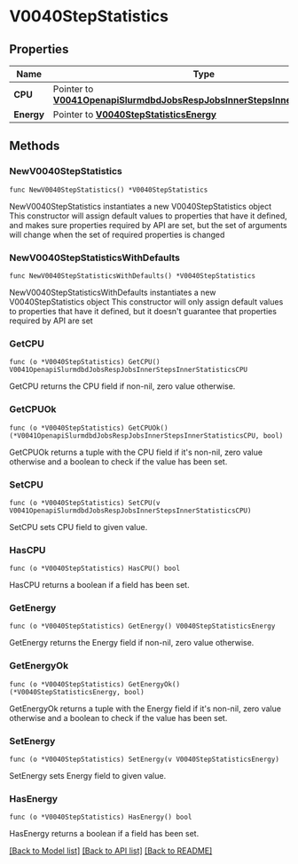 # V0040StepStatistics

## Properties

Name | Type | Description | Notes
------------ | ------------- | ------------- | -------------
**CPU** | Pointer to [**V0041OpenapiSlurmdbdJobsRespJobsInnerStepsInnerStatisticsCPU**](V0041OpenapiSlurmdbdJobsRespJobsInnerStepsInnerStatisticsCPU.md) |  | [optional] 
**Energy** | Pointer to [**V0040StepStatisticsEnergy**](V0040StepStatisticsEnergy.md) |  | [optional] 

## Methods

### NewV0040StepStatistics

`func NewV0040StepStatistics() *V0040StepStatistics`

NewV0040StepStatistics instantiates a new V0040StepStatistics object
This constructor will assign default values to properties that have it defined,
and makes sure properties required by API are set, but the set of arguments
will change when the set of required properties is changed

### NewV0040StepStatisticsWithDefaults

`func NewV0040StepStatisticsWithDefaults() *V0040StepStatistics`

NewV0040StepStatisticsWithDefaults instantiates a new V0040StepStatistics object
This constructor will only assign default values to properties that have it defined,
but it doesn't guarantee that properties required by API are set

### GetCPU

`func (o *V0040StepStatistics) GetCPU() V0041OpenapiSlurmdbdJobsRespJobsInnerStepsInnerStatisticsCPU`

GetCPU returns the CPU field if non-nil, zero value otherwise.

### GetCPUOk

`func (o *V0040StepStatistics) GetCPUOk() (*V0041OpenapiSlurmdbdJobsRespJobsInnerStepsInnerStatisticsCPU, bool)`

GetCPUOk returns a tuple with the CPU field if it's non-nil, zero value otherwise
and a boolean to check if the value has been set.

### SetCPU

`func (o *V0040StepStatistics) SetCPU(v V0041OpenapiSlurmdbdJobsRespJobsInnerStepsInnerStatisticsCPU)`

SetCPU sets CPU field to given value.

### HasCPU

`func (o *V0040StepStatistics) HasCPU() bool`

HasCPU returns a boolean if a field has been set.

### GetEnergy

`func (o *V0040StepStatistics) GetEnergy() V0040StepStatisticsEnergy`

GetEnergy returns the Energy field if non-nil, zero value otherwise.

### GetEnergyOk

`func (o *V0040StepStatistics) GetEnergyOk() (*V0040StepStatisticsEnergy, bool)`

GetEnergyOk returns a tuple with the Energy field if it's non-nil, zero value otherwise
and a boolean to check if the value has been set.

### SetEnergy

`func (o *V0040StepStatistics) SetEnergy(v V0040StepStatisticsEnergy)`

SetEnergy sets Energy field to given value.

### HasEnergy

`func (o *V0040StepStatistics) HasEnergy() bool`

HasEnergy returns a boolean if a field has been set.


[[Back to Model list]](../README.md#documentation-for-models) [[Back to API list]](../README.md#documentation-for-api-endpoints) [[Back to README]](../README.md)


